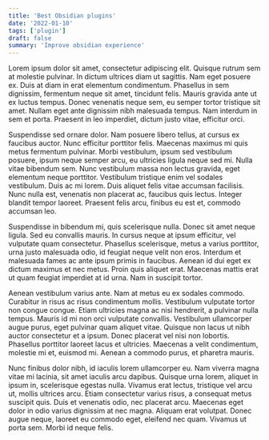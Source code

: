 ```yaml
---
title: 'Best Obsidian plugins'
date: '2022-01-10'
tags: ['plugin']
draft: false
summary: 'Improve obsidian experience'
---
```




Lorem ipsum dolor sit amet, consectetur adipiscing elit. Quisque rutrum sem at molestie pulvinar. In dictum ultrices diam ut sagittis. Nam eget posuere ex. Duis at diam in erat elementum condimentum. Phasellus in sem dignissim, fermentum neque sit amet, tincidunt felis. Mauris gravida ante ut ex luctus tempus. Donec venenatis neque sem, eu semper tortor tristique sit amet. Nullam eget ante dignissim nibh malesuada tempus. Nam interdum in sem et porta. Praesent in leo imperdiet, dictum justo vitae, efficitur orci.

Suspendisse sed ornare dolor. Nam posuere libero tellus, at cursus ex faucibus auctor. Nunc efficitur porttitor felis. Maecenas maximus mi quis metus fermentum pulvinar. Morbi vestibulum, ipsum sed vestibulum posuere, ipsum neque semper arcu, eu ultricies ligula neque sed mi. Nulla vitae bibendum sem. Nunc vestibulum massa non lectus gravida, eget elementum neque porttitor. Vestibulum tristique enim vel sodales vestibulum. Duis ac mi lorem. Duis aliquet felis vitae accumsan facilisis. Nunc nulla est, venenatis non placerat ac, faucibus quis lectus. Integer blandit tempor laoreet. Praesent felis arcu, finibus eu est et, commodo accumsan leo.

Suspendisse in bibendum mi, quis scelerisque nulla. Donec sit amet neque ligula. Sed eu convallis mauris. In cursus neque at ipsum efficitur, vel vulputate quam consectetur. Phasellus scelerisque, metus a varius porttitor, urna justo malesuada odio, id feugiat neque velit non eros. Interdum et malesuada fames ac ante ipsum primis in faucibus. Aenean id dui eget ex dictum maximus et nec metus. Proin quis aliquet erat. Maecenas mattis erat ut quam feugiat imperdiet at id urna. Nam in suscipit tortor.

Aenean vestibulum varius ante. Nam at metus eu ex sodales commodo. Curabitur in risus ac risus condimentum mollis. Vestibulum vulputate tortor non congue congue. Etiam ultricies magna ac nisi hendrerit, a pulvinar nulla tempus. Mauris id mi non orci vulputate convallis. Vestibulum ullamcorper augue purus, eget pulvinar quam aliquet vitae. Quisque non lacus ut nibh auctor consectetur et a ipsum. Donec placerat vel nisi non lobortis. Phasellus porttitor laoreet lacus et ultricies. Maecenas a velit condimentum, molestie mi et, euismod mi. Aenean a commodo purus, et pharetra mauris.

Nunc finibus dolor nibh, id iaculis lorem ullamcorper eu. Nam viverra magna vitae mi lacinia, sit amet iaculis arcu dapibus. Quisque urna lorem, aliquet in ipsum in, scelerisque egestas nulla. Vivamus erat lectus, tristique vel arcu ut, mollis ultrices arcu. Etiam consectetur varius risus, a consequat metus suscipit quis. Duis et venenatis odio, nec placerat arcu. Maecenas eget dolor in odio varius dignissim at nec magna. Aliquam erat volutpat. Donec augue neque, laoreet eu commodo eget, eleifend nec quam. Vivamus ut porta sem. Morbi id neque felis. 

